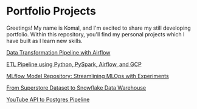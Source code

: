 # Portfolio Projects
Greetings! My name is Komal, and I'm excited to share my still developing portfolio. Within this repository, you'll find my personal projects which I have built as I learn new skills.

<a href="https://github.com/Akomal/Data-Transformation-Pipeline-with-Airflow">Data Transformation Pipeline with Airflow</a>

<a href="https://github.com/Akomal/Eurovision-Data-Pipeline-using-GCP">ETL Pipeline using Python, PySpark, Airflow, and GCP</a>

<a href="https://github.com/Akomal/Mlflow-Experiments">MLflow Model Repository: Streamlining MLOps with Experiments</a>

<a href="https://github.com/Akomal/From-Superstore-Dataset-to-Snowflake-Data-Warehouse">From Superstore Dataset to Snowflake Data Warehouse</a>

<a href="https://github.com/Akomal/YouTube-API-to-Postgres-Pipeline">YouTube API to Postgres Pipeline</a>

